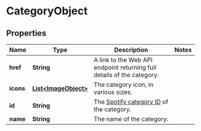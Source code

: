 

# CategoryObject

## Properties

Name | Type | Description | Notes
------------ | ------------- | ------------- | -------------
**href** | **String** | A link to the Web API endpoint returning full details of the category.  | 
**icons** | [**List&lt;ImageObject&gt;**](ImageObject.md) | The category icon, in various sizes.  | 
**id** | **String** | The [Spotify category ID](/documentation/web-api/#spotify-uris-and-ids) of the category.  | 
**name** | **String** | The name of the category.  | 



